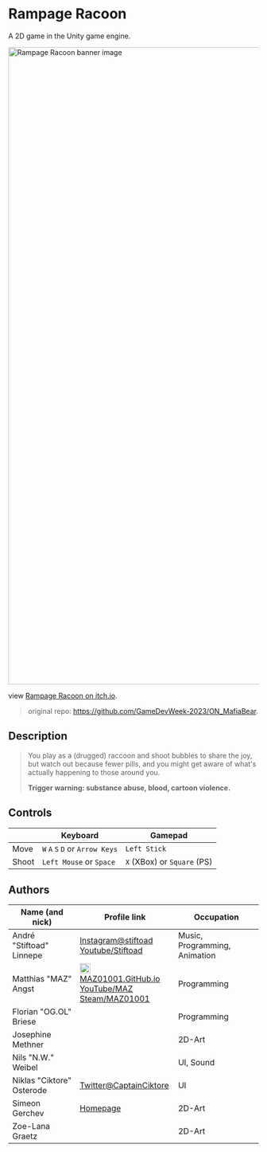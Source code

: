 # Rampage Racoon

A 2D game in the Unity game engine.

<a href="https://maz01001.itch.io/rampage-racoon" title="view Rampage Racoon on itch.io">
    <img style="width:80rem;" src="https://img.itch.zone/aW1nLzExNjA4NTA1LnBuZw==/original/e%2Ft2y4.png" alt="Rampage Racoon banner image"/>
</a>

view [Rampage Racoon on itch.io](https://maz01001.itch.io/rampage-racoon "view Rampage Racoon on itch.io").

>
> original repo: https://github.com/GameDevWeek-2023/ON_MafiaBear.
>

## Description

>
> You play as a (drugged) raccoon and shoot bubbles to share the joy,
> but watch out because fewer pills, and you might get aware of what's actually happening to those around you.
>
> __Trigger warning: substance abuse, blood, cartoon violence.__
>

## Controls

|       | Keyboard                        | Gamepad                     |
| ----- | ------------------------------- | --------------------------- |
| Move  | `W` `A` `S` `D` or `Arrow Keys` | `Left Stick`                |
| Shoot | `Left Mouse` or `Space`         | `X` (XBox) or `Square` (PS) |

## Authors

| Name (and nick)           | Profile link                                                                                                                                                                                                                                                                           | Occupation                    |
| ------------------------- | -------------------------------------------------------------------------------------------------------------------------------------------------------------------------------------------------------------------------------------------------------------------------------------- | ----------------------------- |
| André "Stiftoad" Linnepe  | [Instagram@stiftoad](https://www.instagram.com/stiftoad/)<br>[Youtube/Stiftoad](https://www.youtube.com/channel/UC_r9MmRsCjODSs8aRjsXhRw)                                                                                                                                              | Music, Programming, Animation |
| Matthias "MAZ" Angst      | [<img src="https://maz01001.github.io/img/icon.svg" height="18" style="height:1.3rem;vertical-align:text-bottom;"/> MAZ01001.GitHub.io](https://maz01001.github.io/)<br/>[YouTube/MAZ](https://www.youtube.com/@MAZ01001)<br/>[Steam/MAZ01001](https://steamcommunity.com/id/MAZ01001) | Programming                   |
| Florian "OG.OL" Briese    |                                                                                                                                                                                                                                                                                        | Programming                   |
| Josephine Methner         |                                                                                                                                                                                                                                                                                        | 2D-Art                        |
| Nils "N.W." Weibel        |                                                                                                                                                                                                                                                                                        | UI, Sound                     |
| Niklas "Ciktore" Osterode | [Twitter@CaptainCiktore](https://twitter.com/CaptainCiktore)                                                                                                                                                                                                                           | UI                            |
| Simeon Gerchev            | [Homepage](https://mrdrawin.github.io/karagioz/)                                                                                                                                                                                                                                       | 2D-Art                        |
| Zoe-Lana Graetz           |                                                                                                                                                                                                                                                                                        | 2D-Art                        |
